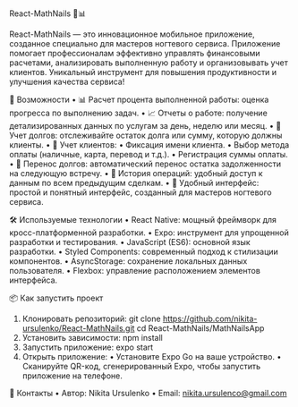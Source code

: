 React-MathNails 🎨📊

React-MathNails — это инновационное мобильное приложение, созданное специально для мастеров ногтевого сервиса. 
Приложение помогает профессионалам эффективно управлять финансовыми расчетами, анализировать выполненную работу и организовывать учет клиентов. 
Уникальный инструмент для повышения продуктивности и улучшения качества сервиса!


🚀 Возможности
	•	📊 Расчет процента выполненной работы: оценка прогресса по выполнению задач.
	•	📈 Отчеты о работе: получение детализированных данных по услугам за день, неделю или месяц.
	•	💸 Учет долгов: отслеживайте остаток долга или сумму, которую должны клиенты.
	•	📝 Учет клиентов:
	•	Фиксация имени клиента.
	•	Выбор метода оплаты (наличные, карта, перевод и т.д.).
	•	Регистрация суммы оплаты.
	•	🔄 Перенос долгов: автоматический перенос остатка задолженности на следующую встречу.
	•	📅 История операций: удобный доступ к данным по всем предыдущим сделкам.
	•	📌 Удобный интерфейс: простой и понятный интерфейс, созданный для мастеров ногтевого сервиса.


 🛠️ Используемые технологии
	•	React Native: мощный фреймворк для кросс-платформенной разработки.
	•	Expo: инструмент для упрощенной разработки и тестирования.
	•	JavaScript (ES6): основной язык разработки.
	•	Styled Components: современный подход к стилизации компонентов.
	•	AsyncStorage: сохранение локальных данных пользователя.
	•	Flexbox: управление расположением элементов интерфейса.


 📦 Как запустить проект
1. Клонировать репозиторий: git clone https://github.com/nikita-ursulenko/React-MathNails.git
cd React-MathNails/MathNailsApp
2. Установить зависимости: npm install
3. Запустить приложение: expo start
4. Открыть приложение:
	•	Установите Expo Go на ваше устройство.
	•	Сканируйте QR-код, сгенерированный Expo, чтобы запустить приложение на телефоне.


📧 Контакты
	•	Автор: Nikita Ursulenko
 	•	Email: nikita.ursulenco@gmail.com
